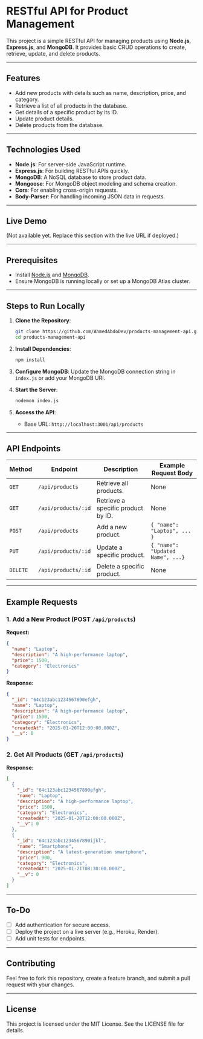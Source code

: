 
# RESTful API for Product Management

This project is a simple RESTful API for managing products using **Node.js**, **Express.js**, and **MongoDB**. 
It provides basic CRUD operations to create, retrieve, update, and delete products.

---

## **Features**
- Add new products with details such as name, description, price, and category.
- Retrieve a list of all products in the database.
- Get details of a specific product by its ID.
- Update product details.
- Delete products from the database.

---

## **Technologies Used**
- **Node.js**: For server-side JavaScript runtime.
- **Express.js**: For building RESTful APIs quickly.
- **MongoDB**: A NoSQL database to store product data.
- **Mongoose**: For MongoDB object modeling and schema creation.
- **Cors**: For enabling cross-origin requests.
- **Body-Parser**: For handling incoming JSON data in requests.

---

## **Live Demo**
(Not available yet. Replace this section with the live URL if deployed.)

---

## **Prerequisites**
- Install [Node.js](https://nodejs.org/) and [MongoDB](https://www.mongodb.com/try/download/community).
- Ensure MongoDB is running locally or set up a MongoDB Atlas cluster.

---

## **Steps to Run Locally**

1. **Clone the Repository**:
   ```bash
   git clone https://github.com/AhmedAbdoDev/products-management-api.git
   cd products-management-api
   ```

2. **Install Dependencies**:
   ```bash
   npm install
   ```

3. **Configure MongoDB**:
   Update the MongoDB connection string in `index.js` or add your MongoDB URI.

4. **Start the Server**:
   ```bash
   nodemon index.js
   ```

5. **Access the API**:
   - Base URL: `http://localhost:3001/api/products`

---

## **API Endpoints**

| Method   | Endpoint               | Description                          | Example Request Body            |
|----------|------------------------|--------------------------------------|----------------------------------|
| `GET`    | `/api/products`        | Retrieve all products.               | None                             |
| `GET`    | `/api/products/:id`    | Retrieve a specific product by ID.   | None                             |
| `POST`   | `/api/products`        | Add a new product.                   | `{ "name": "Laptop", ... }`      |
| `PUT`    | `/api/products/:id`    | Update a specific product.           | `{ "name": "Updated Name", ...}` |
| `DELETE` | `/api/products/:id`    | Delete a specific product.           | None                             |

---

## **Example Requests**

### **1. Add a New Product** (POST `/api/products`)
**Request:**
```json
{
  "name": "Laptop",
  "description": "A high-performance laptop",
  "price": 1500,
  "category": "Electronics"
}
```
**Response:**
```json
{
  "_id": "64c123abc1234567890efgh",
  "name": "Laptop",
  "description": "A high-performance laptop",
  "price": 1500,
  "category": "Electronics",
  "createdAt": "2025-01-20T12:00:00.000Z",
  "__v": 0
}
```

### **2. Get All Products** (GET `/api/products`)
**Response:**
```json
[
  {
    "_id": "64c123abc1234567890efgh",
    "name": "Laptop",
    "description": "A high-performance laptop",
    "price": 1500,
    "category": "Electronics",
    "createdAt": "2025-01-20T12:00:00.000Z",
    "__v": 0
  },
  {
    "_id": "64c123abc1234567890ijkl",
    "name": "Smartphone",
    "description": "A latest-generation smartphone",
    "price": 900,
    "category": "Electronics",
    "createdAt": "2025-01-21T08:30:00.000Z",
    "__v": 0
  }
]
```

---

## **To-Do**
- [ ] Add authentication for secure access.
- [ ] Deploy the project on a live server (e.g., Heroku, Render).
- [ ] Add unit tests for endpoints.

---

## **Contributing**
Feel free to fork this repository, create a feature branch, and submit a pull request with your changes.

---

## **License**
This project is licensed under the MIT License. See the LICENSE file for details.
